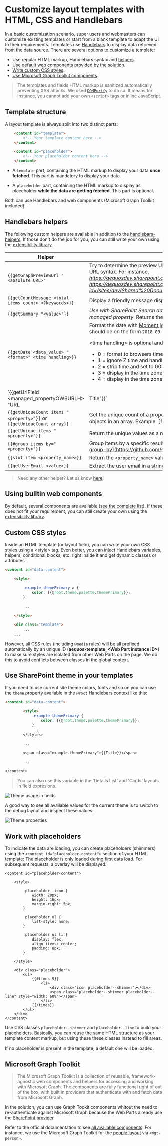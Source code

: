 # Customize layout templates with HTML, CSS and Handlebars

In a basic customization scenario, super users and webmasters can customize existing templates or start from a blank template to adapt the UI to their requirements.  Templates use [Handlebars](https://handlebarsjs.com/) to display data retrieved from the data source. There are several options to customize a template:

- Use regular HTML markup, Handlebars syntax and [helpers](#handlebars-helpers).
- [Use default web components provided by the solution](#using-builtin-web-components).
- [Write custom CSS styles](#custom-css-styles).
- [Use Microsoft Graph Toolkit components](#microsoft-graph-toolkit).

> The templates and fields HTML markup is sanitized automatically preventing XSS attacks. We used [`DOMPurify`](https://github.com/cure53/DOMPurify) to do so. It means for instance, you cannot add your own `<script>` tags or inline JavaScript.

## Template structure

A layout template is always split into two distinct parts:

```html
    <content id="template">
        <!-- Your template content here -->
    </content>

    <content id="placeholder">
        <!-- Your placeholder content here -->
    </content>
```
- A `template` part, containing the HTML markup to display your data **once fetched**. This part is mandatory to display your data.

- A `placeholder` part, containing the HTML markup to display as placeholder **while the data are getting fetched**. This part is optional.

Both can use Handlebars and web components (Microsoft Graph Toolkit included). 

## Handlebars helpers

The following custom helpers are available in addition to the [handlebars-helpers](https://github.com/helpers/handlebars-helpers). If those don't do the job for you, you can still write your own using the [extensibility library](./handlebars_customizations.md).

| Helper | Description | Example |
| ------ | ----------- | -------- |
| `{{getGraphPreviewUrl "<absolute_URL>"` | Try to determine the preview URL based on an absolute URL using the unified Microsoft Graph URL syntax. For instance, _https://aequosdev.sharepoint.com/sites/dev/Shared%20Documents/MyDocument.pdf_ becomes _https://aequosdev.sharepoint.com/sites/dev/Shared%20Documents/?id=/sites/dev/Shared%20Documents/MyDocument.pdf&parent=/sites/dev/Shared%20Documents_  | `{{getGraphPreviewUrl 'https://aequosdev.sharepoint.com/sites/dev/Shared%20Documents/MyDocument.pdf'}}`
`{{getCountMessage <total items count> <?keywords>}}` | Display a friendly message displaying the result and the entered keywords. | `{{getCountMessage 5 'contoso'}}` will display _'5 results for 'contoso'_.
| `{{getSummary "<value>"}}` | _Use with SharePoint Search data source and the HitHighlightedSummary SharePoint search managed property_. Returns the formatted value for rendering. | `{{getSummary HitHighlightedSummary}}`
| `{{getDate <data_value> "<format>" <time handling>}}` | Format the date with [Moment.js](https://momentjs.com/docs/#/parsing/string-format/) according to the current language. Date in the managed property should be on the form `2018-09-10T06:29:25.0000000Z` for the function to work.<p>&lt;time handling&gt; is optional and takes <ul><li>0 = format to browsers time zone (default)</li><li>1 = ignore Z time and handle as browsers local time zone</li><li>2 = strip time and set to 00:00:00 in browsers local time zone</li><li>3 = display in the time zone for the current web</li><li>4 = display in the time zone from the uers profile</li> | `{{getDate 2018-09-10T06:29:25.0000000Z 'LL'}}`
| `{{getUrlField <managed_propertyOWSURLH> "URL|Title"}}` | _Use with SharePoint Search data source_. Returns the URL or Title part of a URL autocreated managed property | `{{getUrlField MyPropertyOWSURLH "Title"}}`
`{{getUniqueCount items "<property>"}}` or  `{{getUniqueCount array}}`| Get the unique count of a property over the result set (or another array) or get the unique count of objects in an array. Example: [1,1,1,2,2,4] would return `3`. | `{{getUniqueCount [1,1,1,2,2,4]}}`
`{{getUnique items "<property>"}}` | Return the unique values as a new array based on an array or property of an object in the array. | `{{getUnique items "NewsCategory"}}`
`{{#group items by="<property>"}}` | Group items by a specific results property. See [https://github.com/shannonmoeller/handlebars-group-by](https://github.com/shannonmoeller/handlebars-group-by) for usage.
| `{{slot item <property_name>}}` | Return the `<property_name>` value for the `item` object. Supports deep property paths. | `{{slot item "property.subproperty"}}`
| `{{getUserEmail <value>}}` | Extract the user email in a string based on a email regex  (ex: a claim). Returns the first match.| `{{getUserEmail "franck.cornu@aequosdev.onmicrosoft.com | Franck Cornu | 693A30232E667C6D656D626572736869707C6672616E636B2E636F726E7540616571756F736465762E6F6E6D6963726F736F66742E636F6D i:0#.f|membership|franck.cornu@aequosdev.onmicrosoft.com"}}`

> Need any other helper? Let us know [here](https://github.com/microsoft-search/pnp-modern-search/issues)!

## Using builtin web components

By default, several components are available ([see the complete list](./web_components_list.md)). If these does not fit your requirement, you can still create your own using the [extensibility library](./custom_web_component.md).

## Custom CSS styles

Inside an HTML template (or layout field), you can write your own CSS styles using a &lt;style&gt; tag. Even better, you can inject Handlebars variables, helpers, conditional blocks, etc. right inside it and get dynamic classes or attributes

```html
<content id="data-content">

    <style>

        .example-themePrimary a {
            color: {{@root.theme.palette.themePrimary}};
        }

        ...
        
    </style>

    <div class="template">
        ...
    ...
```

However, all CSS rules (including `@media` rules) will be all prefixed automatically by an unique ID (**aequos-template_&lt;Web Part instance ID&gt;**) to make sure styles are isolated from other Web Parts on the page. We do this to avoid conflicts between classes in the global context.

## Use SharePoint theme in your templates

If you need to use current site theme colors, fonts and so on you can use the `theme` property available in the `@root` Handlebars context like this:

```html
<content id="data-content">

        <style>
            .example-themePrimary {
                color: {{@root.theme.palette.themePrimary}};
            }
            ...
        </styles>

        ...

        <span class="example-themePrimary">{{Title}}</span>

        ...

</content>
```

> You can also use this variable in the 'Details List' and 'Cards' layouts in field expresions.

![Theme usage in fields](../assets/theme_field.png)

A good way to see all available values for the current theme is to switch to the debug layout and inspect these values:

![Theme properties](../assets/theme_debug.png)

## Work with placeholders

To indicate the data are loading, you can create placeholders (shimmers) using the `<content id="placeholder-content">` section of your HTML template:
The placeholder is only loaded during first data load. For subsequent requests, a overlay will be displayed.

```
<content id="placeholder-content">

    <style>

        .placeholder .icon {
            width: 20px;
            height: 16px;
            margin-right: 5px;
        }

        .placeholder ul {
            list-style: none;
        }

        .placeholder ul li {
            display: flex;
            align-items: center;
            padding: 8px;
        }
            
    </style>

    <div class="placeholder">
        <ul>
            {{#times 5}}   
                <li>
                    <div class="icon placeholder--shimmer"></div>
                    <span class="placeholder--shimmer placeholder--line" style="width: 60%"></span>                
                </li>
            {{/times}}
        </ul>
    </div>
</content>
```

Use CSS classes `placeholder--shimmer` and `placeholder--line` to build your placeholders. Basically, you can reuse the same HTML structure as your template content markup, but using these these classes instead to fill areas.

If no placeholder is present in the template, a default one will be loaded.

## Microsoft Graph Toolkit

> The Microsoft Graph Toolkit is a collection of reusable, framework-agnostic web components and helpers for accessing and working with Microsoft Graph. The components are fully functional right of out of the box, with built in providers that authenticate with and fetch data from Microsoft Graph.

In the solution, you can use Graph Tookit components whitout the need to re-authenticate against Microsoft Graph because the Web Parts already use the [SharePoint provider](https://docs.microsoft.com/en-us/graph/toolkit/providers/sharepoint).

Refer to the official documentation to see [all available components](https://docs.microsoft.com/en-us/graph/toolkit/components/login). For instance, we use the Microsoft Graph Toolkit for the [people layout](../usage/data-visualizer/layouts/people.md) via `<mgt-person>`.
